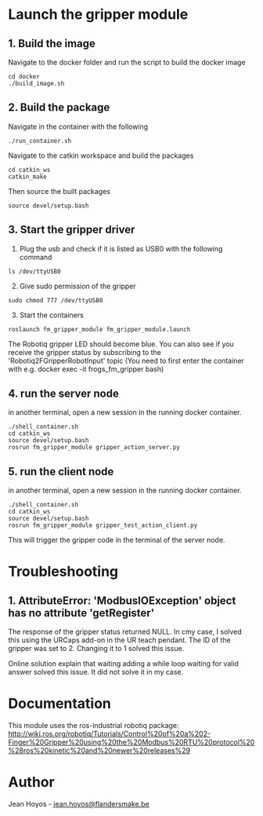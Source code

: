 # Launch the gripper module


## 1. Build the image
Navigate to the docker folder and run the script to build the docker image

```
cd docker
./build_image.sh
```

## 2. Build the package

Navigate in the container with the following

```
./run_container.sh
```

Navigate to the catkin workspace and build the packages

```
cd catkin_ws
catkin_make
```

Then source the built packages

```
source devel/setup.bash
```

## 3. Start the gripper driver

1. Plug the usb and check if it is listed as USB0 with the following command

```
ls /dev/ttyUSB0
```

2. Give sudo permission of the gripper 

```
sudo chmod 777 /dev/ttyUSB0
```

3. Start the containers

```
roslaunch fm_gripper_module fm_gripper_module.launch
```

The Robotiq gripper LED should become blue. You can also see if you receive the gripper status by subscribing to the 'Robotiq2FGripperRobotInput' topic (You need to first enter the container with e.g. docker exec -it frogs_fm_gripper bash)

## 4. run the server node
in another terminal, open a new session in the running docker container.
```
./shell_container.sh
cd catkin_ws
source devel/setup.bash
rosrun fm_gripper_module gripper_action_server.py 
```



## 5. run the client node
in another terminal, open a new session in the running docker container.
```
./shell_container.sh
cd catkin_ws
source devel/setup.bash
rosrun fm_gripper_module gripper_test_action_client.py 
```

This will trigger the gripper code in the terminal of the server node.



# Troubleshooting

## 1. AttributeError: 'ModbusIOException' object has no attribute 'getRegister'

The response of the gripper status returned NULL. In cmy case, I solved this using the URCaps add-on in the UR teach pendant. The ID of the gripper was set to 2. Changing it to 1 solved this issue.

Online solution explain that waiting adding a while loop waiting for valid answer solved this issue. It did not solve it in my case.


# Documentation

This module uses the ros-industrial robotiq package: http://wiki.ros.org/robotiq/Tutorials/Control%20of%20a%202-Finger%20Gripper%20using%20the%20Modbus%20RTU%20protocol%20%28ros%20kinetic%20and%20newer%20releases%29


# Author 

Jean Hoyos - jean.hoyos@flandersmake.be





